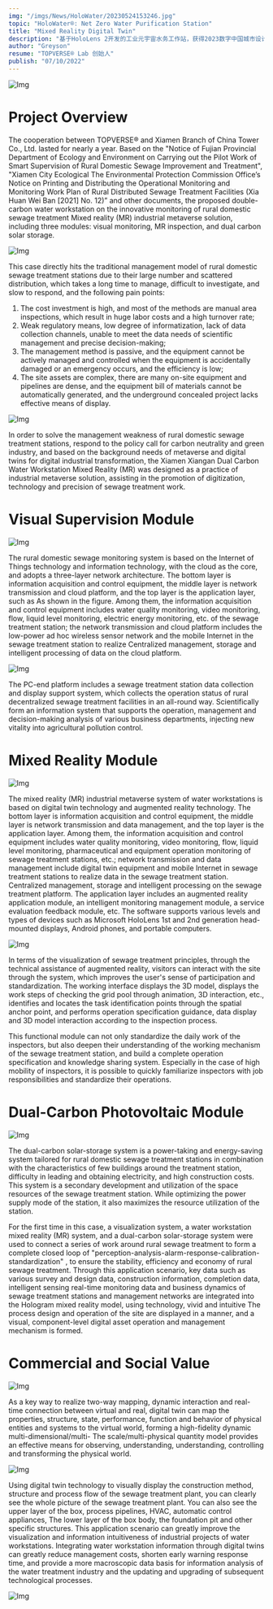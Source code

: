 ```yaml
---
img: "/imgs/News/HoloWater/20230524153246.jpg"
topic: "HoloWater®: Net Zero Water Purification Station"
title: "Mixed Reality Digital Twin"
description: "基于HoloLens 2开发的工业元宇宙水务工作站，获得2023数字中国城市设计RAR赛道新锐奖项"
author: "Greyson"
resume: "TOPVERSE® Lab 创始人"
publish: "07/10/2022"
---
```

![Img](/imgs/News/HoloWater/20230524153246.jpg) 

Project Overview
===
The cooperation between TOPVERSE® and Xiamen Branch of China Tower Co., Ltd. lasted for nearly a year. Based on the "Notice of Fujian Provincial Department of Ecology and Environment on Carrying out the Pilot Work of Smart Supervision of Rural Domestic Sewage Improvement and Treatment", "Xiamen City Ecological The Environmental Protection Commission Office’s Notice on Printing and Distributing the Operational Monitoring and Monitoring Work Plan of Rural Distributed Sewage Treatment Facilities (Xia Huan Wei Ban [2021] No. 12)” and other documents, the proposed double-carbon water workstation on the innovative monitoring of rural domestic sewage treatment Mixed reality (MR) industrial metaverse solution, including three modules: visual monitoring, MR inspection, and dual carbon solar storage. 

![Img](/imgs/News/HoloWater/20230524163539.jpg) 

This case directly hits the traditional management model of rural domestic sewage treatment stations due to their large number and scattered distribution, which takes a long time to manage, difficult to investigate, and slow to respond, and the following pain points: 
1. The cost investment is high, and most of the methods are manual area inspections, which result in huge labor costs and a high turnover rate;
2. Weak regulatory means, low degree of informatization, lack of data collection channels, unable to meet the data needs of scientific management and precise decision-making;
3. The management method is passive, and the equipment cannot be actively managed and controlled when the equipment is accidentally damaged or an emergency occurs, and the efficiency is low;
4. The site assets are complex, there are many on-site equipment and pipelines are dense, and the equipment bill of materials cannot be automatically generated, and the underground concealed project lacks effective means of display. 

![Img](/imgs/News/HoloWater/20230524163700.jpg) 

In order to solve the management weakness of rural domestic sewage treatment stations, respond to the policy call for carbon neutrality and green industry, and based on the background needs of metaverse and digital twins for digital industrial transformation, the Xiamen Xiangan Dual Carbon Water Workstation Mixed Reality (MR) was designed as a practice of industrial metaverse solution, assisting in the promotion of digitization, technology and precision of sewage treatment work.

Visual Supervision Module
===

![Img](/imgs/News/HoloWater/20230524162328.jpg) 

The rural domestic sewage monitoring system is based on the Internet of Things technology and information technology, with the cloud as the core, and adopts a three-layer network architecture. The bottom layer is information acquisition and control equipment, the middle layer is network transmission and cloud platform, and the top layer is the application layer, such as As shown in the figure. Among them, the information acquisition and control equipment includes water quality monitoring, video monitoring, flow, liquid level monitoring, electric energy monitoring, etc. of the sewage treatment station; the network transmission and cloud platform includes the low-power ad hoc wireless sensor network and the mobile Internet in the sewage treatment station to realize Centralized management, storage and intelligent processing of data on the cloud platform. 

![Img](/imgs/News/HoloWater/20230524162415.jpg) 

The PC-end platform includes a sewage treatment station data collection and display support system, which collects the operation status of rural decentralized sewage treatment facilities in an all-round way. Scientifically form an information system that supports the operation, management and decision-making analysis of various business departments, injecting new vitality into agricultural pollution control. 

Mixed Reality Module
===

![Img](/imgs/News/HoloWater/20230524162443.jpg)

The mixed reality (MR) industrial metaverse system of water workstations is based on digital twin technology and augmented reality technology. The bottom layer is information acquisition and control equipment, the middle layer is network transmission and data management, and the top layer is the application layer. Among them, the information acquisition and control equipment includes water quality monitoring, video monitoring, flow, liquid level monitoring, pharmaceutical and equipment operation monitoring of sewage treatment stations, etc.; network transmission and data management include digital twin equipment and mobile Internet in sewage treatment stations to realize data in the sewage treatment station. Centralized management, storage and intelligent processing on the sewage treatment platform. The application layer includes an augmented reality application module, an intelligent monitoring management module, a service evaluation feedback module, etc. The software supports various levels and types of devices such as Microsoft HoloLens 1st and 2nd generation head-mounted displays, Android phones, and portable computers. 

![Img](/imgs/News/HoloWater/20230524162510.jpg)

In terms of the visualization of sewage treatment principles, through the technical assistance of augmented reality, visitors can interact with the site through the system, which improves the user's sense of participation and standardization. The working interface displays the 3D model, displays the work steps of checking the grid pool through animation, 3D interaction, etc., identifies and locates the task identification points through the spatial anchor point, and performs operation specification guidance, data display and 3D model interaction according to the inspection process. 

This functional module can not only standardize the daily work of the inspectors, but also deepen their understanding of the working mechanism of the sewage treatment station, and build a complete operation specification and knowledge sharing system. Especially in the case of high mobility of inspectors, it is possible to quickly familiarize inspectors with job responsibilities and standardize their operations. 

Dual-Carbon Photovoltaic Module
===

![Img](/imgs/News/HoloWater/20230524162540.jpg)

The dual-carbon solar-storage system is a power-taking and energy-saving system tailored for rural domestic sewage treatment stations in combination with the characteristics of few buildings around the treatment station, difficulty in leading and obtaining electricity, and high construction costs. This system is a secondary development and utilization of the space resources of the sewage treatment station. While optimizing the power supply mode of the station, it also maximizes the resource utilization of the station. 

For the first time in this case, a visualization system, a water workstation mixed reality (MR) system, and a dual-carbon solar-storage system were used to connect a series of work around rural sewage treatment to form a complete closed loop of "perception-analysis-alarm-response-calibration-standardization" , to ensure the stability, efficiency and economy of rural sewage treatment. Through this application scenario, key data such as various survey and design data, construction information, completion data, intelligent sensing real-time monitoring data and business dynamics of sewage treatment stations and management networks are integrated into the Hologram mixed reality model, using technology, vivid and intuitive The process design and operation of the site are displayed in a manner, and a visual, component-level digital asset operation and management mechanism is formed. 

Commercial and Social Value
===

![Img](/imgs/News/HoloWater/20230524162603.jpg)

As a key way to realize two-way mapping, dynamic interaction and real-time connection between virtual and real, digital twin can map the properties, structure, state, performance, function and behavior of physical entities and systems to the virtual world, forming a high-fidelity dynamic multi-dimensional/multi- The scale/multi-physical quantity model provides an effective means for observing, understanding, understanding, controlling and transforming the physical world. 

![Img](/imgs/News/HoloWater/20230524163453.jpg)

Using digital twin technology to visually display the construction method, structure and process flow of the sewage treatment plant, you can clearly see the whole picture of the sewage treatment plant. You can also see the upper layer of the box, process pipelines, HVAC, automatic control appliances, The lower layer of the box body, the foundation pit and other specific structures. This application scenario can greatly improve the visualization and information intuitiveness of industrial projects of water workstations. Integrating water workstation information through digital twins can greatly reduce management costs, shorten early warning response time, and provide a more macroscopic data basis for information analysis of the water treatment industry and the updating and upgrading of subsequent technological processes. 

![Img](/imgs/News/HoloWater/20230524163506.jpg)
 